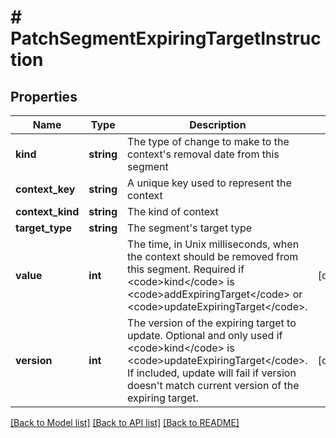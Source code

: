 # # PatchSegmentExpiringTargetInstruction

## Properties

Name | Type | Description | Notes
------------ | ------------- | ------------- | -------------
**kind** | **string** | The type of change to make to the context&#39;s removal date from this segment |
**context_key** | **string** | A unique key used to represent the context |
**context_kind** | **string** | The kind of context |
**target_type** | **string** | The segment&#39;s target type |
**value** | **int** | The time, in Unix milliseconds, when the context should be removed from this segment. Required if &lt;code&gt;kind&lt;/code&gt; is &lt;code&gt;addExpiringTarget&lt;/code&gt; or &lt;code&gt;updateExpiringTarget&lt;/code&gt;. | [optional]
**version** | **int** | The version of the expiring target to update. Optional and only used if &lt;code&gt;kind&lt;/code&gt; is &lt;code&gt;updateExpiringTarget&lt;/code&gt;. If included, update will fail if version doesn&#39;t match current version of the expiring target. | [optional]

[[Back to Model list]](../../README.md#models) [[Back to API list]](../../README.md#endpoints) [[Back to README]](../../README.md)
